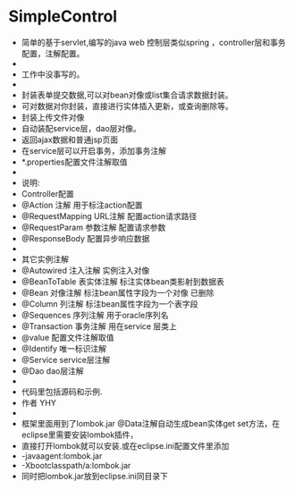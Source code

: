# SimpleControl
* 简单的基于servlet,编写的java web 控制层类似spring ，controller层和事务配置，注解配置。 
* 
* 工作中没事写的。 
* 
* 封装表单提交数据,可以对bean对像或list集合请求数据封装。
* 可对数据对你封装，直接进行实体插入更新，或查询删除等。
* 封装上传文件对像
* 自动装配service层，dao层对像。 
* 返回ajax数据和普通jsp页面 
* 在service层可以开启事务，添加事务注解
* *.properties配置文件注解取值
* 
* 说明:
* Controller配置
* @Action			注解 用于标注action配置
* @RequestMapping	URL注解 配置action请求路径
* @RequestParam	参数注解 配置请求参数
* @ResponseBody	配置异步响应数据
* 
* 其它实例注解
* @Autowired	注入注解 实例注入对像
* @BeanToTable	表实体注解 标注实体bean类影射到数据表 
* @Bean		对像注解 标注bean属性字段为一个对像 已删除
* @Column		列注解 标注bean属性字段为一个表字段
* @Sequences	序列注解 用于oracle序列名
* @Transaction	事务注解 用在service 层类上
* @value 配置文件注解取值
* @Identify 唯一标识注解
* @Service service层注解
* @Dao dao层注解
* 
* 代码里包括源码和示例.
* 作者 YHY
*
* 框架里面用到了lombok.jar @Data注解自动生成bean实体get set方法，在eclipse里需要安装lombok插件，
* 直接打开lombok就可以安装.或在eclipse.ini配置文件里添加
* -javaagent:lombok.jar 
* -Xbootclasspath/a:lombok.jar
* 同时把lombok.jar放到eclipse.ini同目录下


